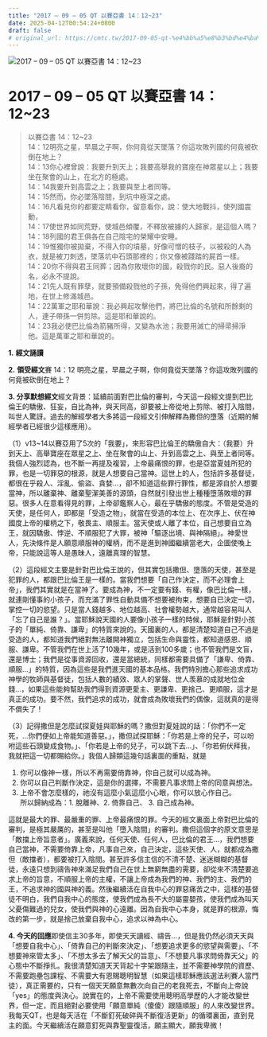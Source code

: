 ```yaml
---
title: "2017 – 09 – 05 QT 以賽亞書 14：12~23"
date: 2025-04-12T00:54:24+0800
draft: false
# original_url: https://cmtc.tw/2017-09-05-qt-%e4%bb%a5%e8%b3%bd%e4%ba%9e%e6%9b%b8-14%ef%bc%9a1223
---
```


![2017 – 09 – 05 QT 以賽亞書 14：12~23](/images/qt.jpg   "2017 – 09 – 05 QT 以賽亞書 14：12~23")

# 2017 – 09 – 05 QT 以賽亞書 14：12~23

> 以賽亞書 14：12~23  
> 14：12明亮之星，早晨之子啊，你何竟從天墜落？你這攻敗列國的何竟被砍倒在地上？  
> 14：13你心裡曾說：我要升到天上；我要高舉我的寶座在神眾星以上；我要坐在聚會的山上，在北方的極處。  
> 14：14我要升到高雲之上；我要與至上者同等。  
> 14：15然而，你必墜落陰間，到坑中極深之處。  
> 14：16凡看見你的都要定睛看你，留意看你，說：使大地戰抖，使列國震動，  
> 14：17使世界如同荒野，使城邑傾覆，不釋放被擄的人歸家，是這個人嗎？  
> 14：18列國的君王俱各在自己陰宅的榮耀中安睡。  
> 14：19惟獨你被拋棄，不得入你的墳墓，好像可憎的枝子，以被殺的人為衣，就是被刀刺透，墜落坑中石頭那裡的；你又像被踐踏的屍首一樣。  
> 14：20你不得與君王同葬；因為你敗壞你的國，殺戮你的民。惡人後裔的名，必永不提說。  
> 14：21先人既有罪孽，就要預備殺戮他的子孫，免得他們興起來，得了遍地，在世上修滿城邑。  
> 14：22萬軍之耶和華說：我必興起攻擊他們，將巴比倫的名號和所餘剩的人，連子帶孫一併剪除。這是耶和華說的。  
> 14：23我必使巴比倫為箭豬所得，又變為水池；我要用滅亡的掃帚掃淨他。這是萬軍之耶和華說的。

**1.** **經文誦讀**

**2.** **領受經文**賽 14：12 明亮之星，早晨之子啊，你何竟從天墜落？你這攻敗列國的何竟被砍倒在地上？

**3. 分享默想經文**經文背景：延續前面對巴比倫的審判，今天這一段經文提到巴比倫王的驕傲、狂妄，自比為神，與天同高，卻要被上帝從地上剪除、被打入陰間，叫世人驚訝。過去的解經學者大多將這一段經文引伸解釋為撒但的墮落（近期的解經學者已經很少這樣應用）。

（1）v13~14以賽亞用了5次的「我要」，來形容巴比倫王的驕傲自大：（我要）升到天上、高舉寶座在眾星之上、坐在聚會的山上、升到高雲之上、與至上者同等。我個人強烈認為，也不斷一再提及複習，上帝最痛恨的罪，也是亞當夏娃所犯的罪，也是一切罪惡的根源，就是人想要自己當神。這世上的人，包括許多基督徒，都很在乎殺人、淫亂、偷盜、貪婪…，卻不知道這些罪行罪性，都是源自於人想要當神，所以離棄神、離棄聖潔美善的源頭，自然就引發出世上種種墮落敗壞的罪惡。很多人在意看得見的罪，上帝卻鑑察人心，最在乎驕傲的態度。不管是受造的天使，是任何人，即都是「受造之物」，就當在受造的本位上、在次序上、伏在神國度上帝的權柄之下，敬畏主、順服主。當天使或人離了本位，自己想要自立為王，就因驕傲、悖逆、不順服犯了大罪，被神「驅逐出境、與神隔絕」。神愛世人，先決條件是人願意順服神的權柄，而不是進到神國繼續當老大，企圖使喚上帝，只能說這等人是愚昧人，遠離真理的智慧。

（2）這段經文主要是針對巴比倫王說的，但其實包括撒但、墮落的天使，甚至是犯罪的人，都跟巴比倫王是一樣的。當我們想要「自己作決定，而不必理會上帝」，我們其實就是在當神了。要成為神，不一定要有錢、有權，像巴比倫一樣，就連剛懂事的小孩子，而充滿了罪性自動具備不想要被拘束，想要自已決定一切，掌控一切的慾望。只是當人錢越多、地位越高、社會權勢越大，通常越容易叫人「忘了自己是誰？」。當耶穌說天國的人要像小孩子一樣的時候，耶穌是針對小孩子的「單純、倚靠、謙卑」的特質來說的。天國裏的人，都是清楚知道自己不過是受造的人，都知道我們絕對無法離開神獨立，包括生命與靈性，都知道感恩、順服、謙卑。不管我們在世上活了10幾年，或是活到100多歲；也不管我們是文盲，還是博士；我們是從事資源回收，還是當總統，同樣都需要具備了「謙卑、倚靠、順服…」的特質，因為這些是我們進天國的基本品格。我們特別擔心那些追求成功神學的牧師與基督徒，包括人數的績效、眾人的掌聲、世人羡慕的成就地位金錢…，如果這些能夠幫助我們得到資源更愛主、更謙卑、更捨己、更順服，這才是真正的成功。要不然，我們追求的成功，就會成為敗壞我們的偶像，這就真的是得不償失了！

（3）記得撒但是怎麼試探夏娃與耶穌的嗎？撒但對夏娃說的話：「你們不一定死，…你們便如上帝能知道善惡。」，撒但試探耶穌：「你若是上帝的兒子，可以吩咐這些石頭變成食物。」、「你若是上帝的兒子，可以跳下去…」、「你若俯伏拜我，我就把這一切都賜給你。」我個人歸類這幾句話裏面的重點，就是  
1. 你可以像神一樣，所以不再需要倚靠神，你自己就可以成為神。  
2. 你可以自己判斷作決定，這是你的選擇，不需要凡事求問上帝的同意與想法。  
3. 上帝不會怎麼樣的，祂沒有這麼小氣這麼小心眼，你可以放心作自己。  
所以歸納成為：1. 脫離神、2. 倚靠自己、 3. 自己成為神。

這就是最大的罪、最嚴重的罪、上帝最痛恨的罪。今天的經文裏面上帝對巴比倫的審判，是極其嚴厲的，甚至是叫他「墮入陰間」的審判。撒但這個字的原文意思是「敵擋上帝旨意者」。廣義來說，任何天使、任何人，巴比倫的君王…，我們想要自己當神，不需要倚靠上帝，凡事自己來，自己決定，這些天使、人，就都成為撒但（敵擋者），都要被打入陰間。甚至許多信主信的不清不楚、迷迷糊糊的基督徒，永遠只想到禱告神來滿足我們自己在世上無窮無盡的需要，卻從來不清楚要追求上帝的旨意，不順服上帝的主權，不讓上帝成為我們的神、我們的主、我們的王，不追求神的國與神的義。然後繼續活在自我中心的罪惡痛苦之中，這樣的基督徒不明白，我們自我中心的態度，使我們成為長不大的屬靈嬰孩，使我們成為叫天父憂傷難過的兒女，使我們與神的心遠離。因為自我中心本身，就是罪的根源，悔改的第一步，就是捨己放棄自我中心，追求以神為中心。

**4. 今天的回應**即使信主30多年，即使天天讀經、禱告…，但是我仍然必須天天與「想要自我中心」、「倚靠自己的判斷來決定」、「想要追求更多的慾望與需要」、「不想要神來管太多」、「不想太多去了解天父的旨意」、「不想要凡事求問倚靠天父」的心態中不斷掙扎。我很清楚知道天天背起十字架跟隨主，並不需要神學院的資歷、不需要跑壘包課程、不需要大有恩賜聰明智慧（如果這樣耶穌應該選法利賽人當門徒），真正需要的，只有一個天天願意無數次向自己的老我死去，不斷向上帝說「yes」的態度與決心。說實在的，上帝不需要使用聰明高學歷的人才能改變世界，但一定，而且絕對必要使用「願意單純（傻傻）跟隨順服」的人來改變世界。我每天QT，也是每天活在「不斷釘死破碎與不斷復活更新」的循環裏面，直到見主的面。今天繼續活在願意釘死與靠聖靈復活，願主顯大，願我卑微！